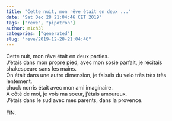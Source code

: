 ```yaml
---
title: "Cette nuit, mon rêve était en deux ..."
date: "Sat Dec 28 21:04:46 CET 2019"
tags: ["reve", "pipotron"]
author: m1ch3l
categories: ["generated"]
slug: "reve/2019-12-28-21:04:46"
---
```


Cette nuit, mon rêve était en deux parties.<br>
J’étais dans mon propre pied, avec mon sosie parfait, je récitais shakespeare sans les mains.<br>
On était dans une autre dimension, je faisais du velo très très très lentement.<br>
chuck norris était avec mon ami imaginaire.<br>
À côté de moi, je vois ma soeur, j’étais amoureux.<br>
J’étais dans le sud avec mes parents, dans la provence.<br>
<br>
FIN.<br>
<br>
